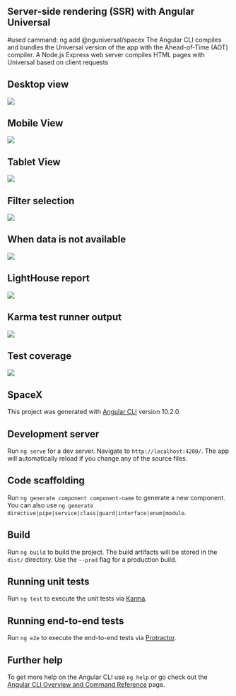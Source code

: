 ## Server-side rendering (SSR) with Angular Universal
 #used cammand: ng add @nguniversal/spacex
The Angular CLI compiles and bundles the Universal version of the app with the Ahead-of-Time (AOT) compiler. A Node.js Express web server compiles HTML pages with Universal based on client requests
 
## Desktop view
![](images/desktop-view.PNG)

## Mobile View
![](images/mobile%20view.PNG)

## Tablet View
![](images/tablet-view.PNG)

## Filter selection

![](images/mobile-view-filter-selection.PNG)

## When data is not available
![](images/when-data-not-available.PNG)

## LightHouse report
![](images/lightHouse1.PNG)

## Karma test runner output
![](images/karma-test-runner-output.PNG)

## Test coverage
![](images/test-coverage.PNG)

## SpaceX

This project was generated with [Angular CLI](https://github.com/angular/angular-cli) version 10.2.0.

## Development server

Run `ng serve` for a dev server. Navigate to `http://localhost:4200/`. The app will automatically reload if you change any of the source files.

## Code scaffolding

Run `ng generate component component-name` to generate a new component. You can also use `ng generate directive|pipe|service|class|guard|interface|enum|module`.

## Build

Run `ng build` to build the project. The build artifacts will be stored in the `dist/` directory. Use the `--prod` flag for a production build.

## Running unit tests

Run `ng test` to execute the unit tests via [Karma](https://karma-runner.github.io).

## Running end-to-end tests

Run `ng e2e` to execute the end-to-end tests via [Protractor](http://www.protractortest.org/).

## Further help

To get more help on the Angular CLI use `ng help` or go check out the [Angular CLI Overview and Command Reference](https://angular.io/cli) page.


